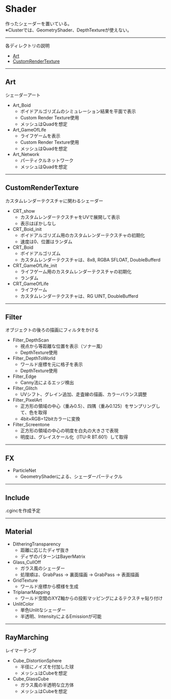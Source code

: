 # Shader
作ったシェーダーを置いている。  
※Clusterでは、GeometryShader、DepthTextureが使えない。  
___
各ディレクトリの説明
- [Art](#art)
- [CustomRenderTexture](#customRenderTexture)
___
## Art
シェーダーアート
- Art_Boid
    - ボイドアルゴリズムのシミュレーション結果を平面で表示
    - Custom Render Texture使用
    - メッシュはQuadを想定
- Art_GameOfLife
    - ライフゲームを表示
    - Custom Render Texture使用
    - メッシュはQuadを想定
- Art_Network
    - パーティクルネットワーク
    - メッシュはQuadを想定
___
## CustomRenderTexture
カスタムレンダーテクスチャに関わるシェーダー
- CRT_show
    - カスタムレンダーテクスチャをUVで展開して表示
    - 表示はぼかしなし
- CRT_Boid_init
    - ボイドアルゴリズム用のカスタムレンダーテクスチャの初期化
    - 速度は0、位置はランダム
- CRT_Boid
    - ボイドアルゴリズム
    - カスタムレンダーテクスチャは、8x8, RGBA SFLOAT, DoubleBufferd
- CRT_GameOfLife_init
    - ライフゲーム用のカスタムレンダーテクスチャの初期化
    - ランダム
- CRT_GameOfLife
    - ライフゲーム
    - カスタムレンダーテクスチャは、RG UINT, DoubleBufferd
___
## Filter
オブジェクトの後ろの描画にフィルタをかける
- Filter_DepthScan
    - 視点から等距離な位置を表示（ソナー風）
    - DepthTexture使用
- Filter_DepthToWorld
    - ワールド座標を元に格子を表示
    - DepthTexture使用
- Filter_Edge
    - Canny法によるエッジ検出
- Filter_Glitch
    - UVシフト、グレイン追加、走査線の描画、カラーバランス調整
- Filter_PixelArt
    - 正方形の領域の中心（重み0.5）、四隅（重み0.125）をサンプリングして、色を取得
    - 4bit×RGB=12bitカラーに変換
- Filter_Screentone
    - 正方形の領域の中心の明度を白丸の大きさで表現
    - 明度は、グレイスケール化（ITU-R BT.601）して取得
___
## FX
- ParticleNet
    - GeometryShaderによる、シェーダーパーティクル
___
## Include
.cgincを作成予定
___
## Material
- DitheringTransparency
    - 距離に応じたディザ抜き
    - ディザのパターンはBayerMatrix
- Glass_CullOff
    - ガラス風のシェーダー
    - 処理順は、GrabPass -> 裏面描画 -> GrabPass -> 表面描画
- GridTexture
    - ワールド座標から模様を生成
- TriplanarMapping
    - ワールド空間のXYZ軸からの投影マッピングによるテクスチャ貼り付け
- UnlitColor
    - 単色Unlitなシェーダー
    - 半透明、IntensityによるEmissionが可能
___
## RayMarching
レイマーチング
- Cube_DistortionSphere
    - 半径にノイズを付加した球
    - メッシュはCubeを想定
- Cube_GlassCube
    - ガラス風の半透明な立方体
    - メッシュはCubeを想定
